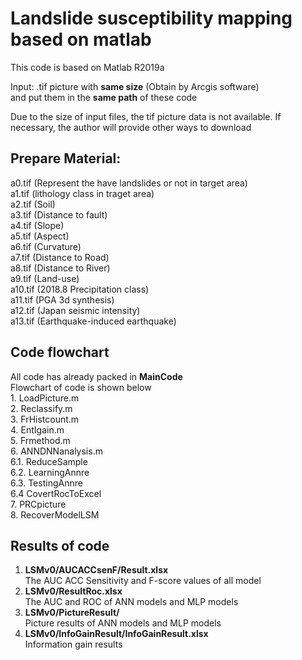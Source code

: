 # Landslide susceptibility mapping based on matlab
This code is based on Matlab R2019a

Input: .tif picture with __same size__ (Obtain by Arcgis software)  
and put them in the __same path__ of these code<br>

Due to the size of input files, the tif picture data is not available.
If necessary, the author will provide other ways to download

## Prepare Material: 
a0.tif (Represent the have landslides or not in target area)<br>
a1.tif (lithology class in traget area)<br>
a2.tif (Soil)<br>
a3.tif (Distance to fault)<br>
a4.tif (Slope)<br>
a5.tif (Aspect)<br>
a6.tif (Curvature)<br>
a7.tif (Distance to Road)<br>
a8.tif (Distance to River)<br>
a9.tif (Land-use)<br>
a10.tif (2018.8 Precipitation class)<br>
a11.tif (PGA 3d synthesis)<br>
a12.tif (Japan seismic intensity)<br>
a13.tif (Earthquake-induced earthquake)<br>

## Code flowchart
All code has already packed in __MainCode__<br>
Flowchart of code is shown below<br>
	1. LoadPicture.m  <br>
	2. Reclassify.m <br>
	3. FrHistcount.m<br>
	4. EntIgain.m<br>
	5. Frmethod.m<br>
	6. ANNDNNanalysis.m<br>
	6.1. ReduceSample<br>
	6.2. LearningAnnre<br>
	6.3. TestingAnnre<br>
	6.4 CovertRocToExcel<br>
	7. PRCpicture<br>
  8. RecoverModelLSM<br>

## Results of code
1. __LSMv0/AUCACCsenF/Result.xlsx__<br>
The AUC	ACC Sensitivity	and F-score values of all model<br>
2. __LSMv0/ResultRoc.xlsx__<br>
The AUC and ROC of ANN models and MLP models<br>
3. __LSMv0/PictureResult/__<br>
Picture results of ANN models and MLP models<br>
4. __LSMv0/InfoGainResult/InfoGainResult.xlsx__<br>
Information gain results<br>

